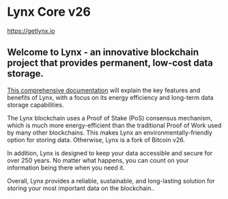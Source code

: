 Lynx Core v26
=======================================

https://getlynx.io

## Welcome to Lynx - an innovative blockchain project that provides permanent, low-cost data storage.

[This comprehensive documentation](https://docs.getlynx.io/) will explain the key features and benefits of Lynx, with a focus on its energy efficiency and long-term data storage capabilities.

The Lynx blockchain uses a Proof of Stake (PoS) consensus mechanism, which is much more energy-efficient than the traditional Proof of Work used by many other blockchains. This makes Lynx an environmentally-friendly option for storing data. Otherwise, Lynx is a fork of Bitcoin v26.

In addition, Lynx is designed to keep your data accessible and secure for over 250 years. No matter what happens, you can count on your information being there when you need it.

Overall, Lynx provides a reliable, sustainable, and long-lasting solution for storing your most important data on the blockchain..

